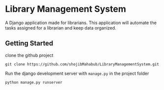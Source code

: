 
# Library Management System

A Django application made for librarians. This application will automate the tasks assigned for a librarian and keep data organized.

## Getting Started

clone the github project

    git clone https://github.com/shojibMahabub/LibraryManagementSystem.git
Run the django development server with `manage.py` in the project folder

    python manage.py runserver
